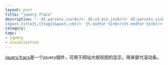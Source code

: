 ```yaml
---
layout: post
title: "jquery.fracs"
description: "- d3.parsets.css<br/>- d3.v3.min.js<br/>- d3.parsets.js<br/>{% highlight text %}<br/>{{ page.title }},d3<br/>{{ page.title }},visualization<br/>{% endhighlight %}<br/>{% highlight javascript %}<br/>{%raw%}<br/>var csv=&quot;post,tag&quot;;<br/>{% for post in site.posts %}<br/>	{% for tag in post.tags %}<br/>		csv+=&quot;
{{post.title}},{{tag}}&quot;;<br/>	{% endfor %}<br/>{% endfor %}<br/>{%endraw%}<br/>{% endhighlight %}<br/>{% highlight javascript %}<br/>var chart = d3.parsets()<br/>	  .tension(0.8)<br/>	  .width(&quot;800&quot;)<br/>	  .height(&quot;480&quot;)<br/>      .dimensions([&quot;tag&quot;,&quot;post&quot;]);<br/>var vis = d3.select(&quot;#vis&quot;).append(&quot;svg&quot;)<br/>    .attr(&quot;width&quot;, chart.width())<br/>    .attr(&quot;height&quot;, chart.height());<br/>var parsed_csv=d3.csv.parse(csv);<br/>vis.datum(parsed_csv).call(chart);<br/>{% endhighlight %}<br/>{% highlight javascript %}<br/>{%raw%}<br/>var posts={};<br/>{% for post in site.posts %}<br/>	posts[&quot;{{post.title}}&quot;]={<br/>		&quot;url&quot;:&quot;{{post.url}}&quot;,<br/>	};<br/>{% endfor %}<br/>vis.selectAll(&quot;.category text&quot;).on(&quot;click&quot;,function(d){<br/>	if(!"
category: 
tags:
- jquery
- visualization
---
```

[jquery.fracs](http://larsjung.de/fracs/)是一个jquery插件，可用于网站大纲视图的显示，用来替代滚动条。
